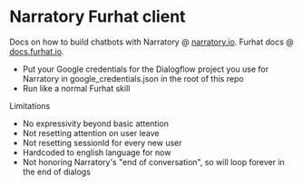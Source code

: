 # Narratory Furhat client

Docs on how to build chatbots with Narratory @ [narratory.io](https://narratory.io). Furhat docs @ [docs.furhat.io](https://docs.furhat.io).

* Put your Google credentials for the Dialogflow project you use for Narratory in google_credentials.json in the root of this repo
* Run like a normal Furhat skill

Limitations
* No expressivity beyond basic attention
* Not resetting attention on user leave
* Not resetting sessionId for every new user
* Hardcoded to english language for now
* Not honoring Narratory's "end of conversation", so will loop forever in the end of dialogs